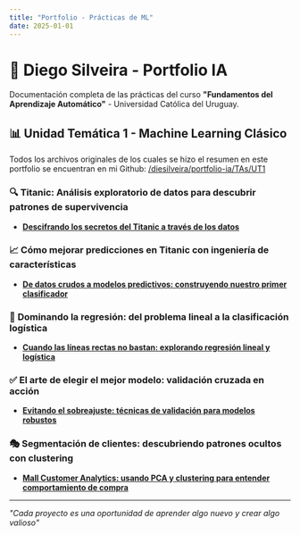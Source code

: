 ```yaml
---
title: "Portfolio - Prácticas de ML"
date: 2025-01-01
---
```


# 🤖 Diego Silveira - Portfolio IA

Documentación completa de las prácticas del curso **"Fundamentos del Aprendizaje Automático"** - Universidad Católica del Uruguay.

## 📊 Unidad Temática 1 - Machine Learning Clásico

Todos los archivos originales de los cuales se hizo el resumen en este portfolio se encuentran en mi Github: [/diesilveira/portfolio-ia/TAs/UT1](https://github.com/diesilveira/portfolio-ia/tree/main/TAs/UT1)

### 🔍 **Titanic: Análisis exploratorio de datos para descubrir patrones de supervivencia**
- **[Descifrando los secretos del Titanic a través de los datos](01-eda-titanic.md)**


### 📈 **Cómo mejorar predicciones en Titanic con ingeniería de características**
- **[De datos crudos a modelos predictivos: construyendo nuestro primer clasificador](02-baseline-logreg.md)** 

### 🔧 **Dominando la regresión: del problema lineal a la clasificación logística**
- **[Cuando las líneas rectas no bastan: explorando regresión lineal y logística](03-regresion-lineal-logistica.md)**


### ✅ **El arte de elegir el mejor modelo: validación cruzada en acción**
- **[Evitando el sobreajuste: técnicas de validación para modelos robustos](04-validacion-seleccion-modelos.md)**


### 🎭 **Segmentación de clientes: descubriendo patrones ocultos con clustering**
- **[Mall Customer Analytics: usando PCA y clustering para entender comportamiento de compra](05-clustering-pca-mall-customers.md)**


---

*"Cada proyecto es una oportunidad de aprender algo nuevo y crear algo valioso"*

